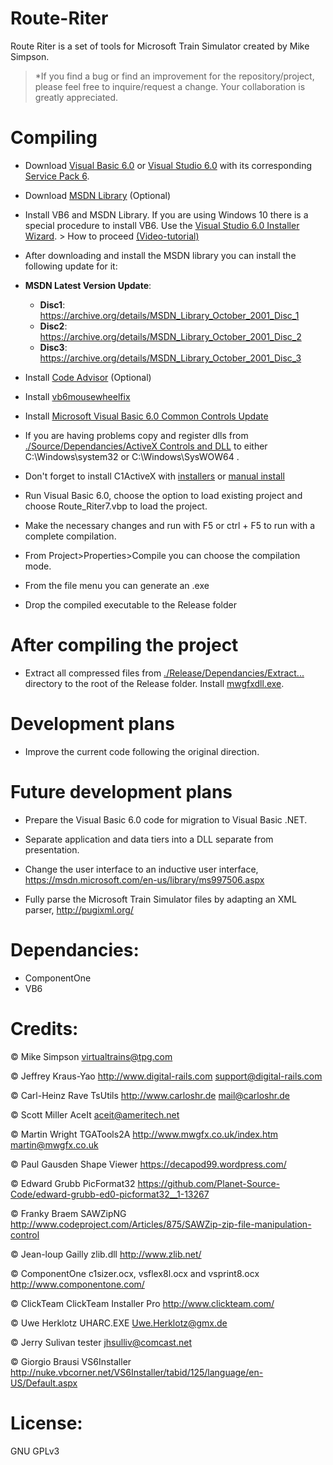 # Route-Riter
 Route Riter is a set of tools for Microsoft Train Simulator created by Mike Simpson.

> *If you find a bug or find an improvement for the repository/project, please feel free to inquire/request a change. Your collaboration is greatly appreciated.

# Compiling
- Download [Visual Basic 6.0](https://winworldpc.com/product/microsoft-visual-bas/60) or [Visual Studio 6.0](https://winworldpc.com/product/microsoft-visual-stu/60) with its corresponding [Service Pack 6](https://winworldpc.com/download/a4208baa-aaee-11eb-bc5b-0200008a0da4).

 - Download [MSDN Library](https://winworldpc.com/product/msdn/vs-60) (Optional)
   
 - Install VB6 and MSDN Library. If you are using Windows 10 there is a special procedure to install VB6. Use the [Visual Studio 6.0 Installer Wizard](https://github.com/FrannDzs/Route-Riter/blob/main-(7.6.27)/VS6InstallerSetup.exe). > How to proceed [(Video-tutorial)](https://www.youtube.com/watch?v=1tkTb6AYlAg)
 - After downloading and install the MSDN library you can install the following update for it:
- **MSDN Latest Version Update**: 
   - **Disc1**: https://archive.org/details/MSDN_Library_October_2001_Disc_1 
   - **Disc2**: https://archive.org/details/MSDN_Library_October_2001_Disc_2 
   - **Disc3**: https://archive.org/details/MSDN_Library_October_2001_Disc_3
 
 - Install [Code Advisor](https://www.microsoft.com/en-US/download/details.aspx?id=1222) (Optional)

 - Install [vb6mousewheelfix](https://github.com/FrannDzs/Route-Riter/blob/main-(7.6.27)/Others/vb6mousewheelfix.exe)

 - Install [Microsoft Visual Basic 6.0 Common Controls Update](https://www.microsoft.com/en-US/download/details.aspx?id=10019)

 - If you are having problems copy and register dlls from [./Source/Dependancies/ActiveX Controls and DLL](https://github.com/FrannDzs/Route-Riter/tree/main-(7.6.27)/Source/Dependancies/ActiveX%20Controls%20and%20DLL) to either C:\Windows\system32 or C:\Windows\SysWOW64 . 

 - Don't forget to install C1ActiveX with [installers](https://github.com/FrannDzs/Route-Riter/tree/main-(7.6.27)/Source/Dependancies/C1%20ActiveX%20Controls/C1ActiveX%20Installers) or [manual install](https://github.com/FrannDzs/Route-Riter/tree/main-(7.6.27)/Source/Dependancies/C1%20ActiveX%20Controls/ActiveX%20cabs)

 - Run Visual Basic 6.0, choose the option to load existing project and choose Route_Riter7.vbp to load the project.
 
 - Make the necessary changes and run with F5 or ctrl + F5 to run with a complete compilation.

 - From Project>Properties>Compile you can choose the compilation mode.

 - From the file menu you can generate an .exe

 - Drop the compiled executable to the Release folder

# After compiling the project 
 - Extract all compressed files from [./Release/Dependancies/Extract...](https://github.com/FrannDzs/Route-Riter/tree/main-(7.6.27)/Release/Dependancies/Extract%20to%20release%20folder) directory to the root of the Release folder. 
 Install [mwgfxdll.exe](https://github.com/FrannDzs/Route-Riter/blob/main-(7.6.27)/Release/Dependancies/mwgfxdll%20INSTALLER.7z).

# Development plans
 - Improve the current code following the original direction.

# Future development plans
- Prepare the Visual Basic 6.0 code for migration to Visual Basic .NET.

- Separate application and data tiers into a DLL separate from presentation.

- Change the user interface to an inductive user interface, https://msdn.microsoft.com/en-us/library/ms997506.aspx

- Fully parse the Microsoft Train Simulator files by adapting an XML parser, http://pugixml.org/

# Dependancies:
- ComponentOne
- VB6

# Credits:
© Mike Simpson
virtualtrains@tpg.com

© Jeffrey Kraus-Yao
http://www.digital-rails.com
support@digital-rails.com

© Carl-Heinz Rave
TsUtils
http://www.carloshr.de
mail@carloshr.de

© Scott Miller
AceIt
aceit@ameritech.net

© Martin Wright
TGATools2A
http://www.mwgfx.co.uk/index.htm
martin@mwgfx.co.uk

© Paul Gausden
Shape Viewer
https://decapod99.wordpress.com/

© Edward Grubb
PicFormat32
https://github.com/Planet-Source-Code/edward-grubb-ed0-picformat32__1-13267

© Franky Braem
SAWZipNG
http://www.codeproject.com/Articles/875/SAWZip-zip-file-manipulation-control

© Jean-loup Gailly
zlib.dll
http://www.zlib.net/

© ComponentOne
c1sizer.ocx, vsflex8l.ocx and vsprint8.ocx
http://www.componentone.com/

© ClickTeam
ClickTeam Installer Pro
http://www.clickteam.com/

© Uwe Herklotz
UHARC.EXE
Uwe.Herklotz@gmx.de

© Jerry Sulivan
tester
jhsulliv@comcast.net

© Giorgio Brausi
VS6Installer 
http://nuke.vbcorner.net/VS6Installer/tabid/125/language/en-US/Default.aspx

# License:

GNU GPLv3
